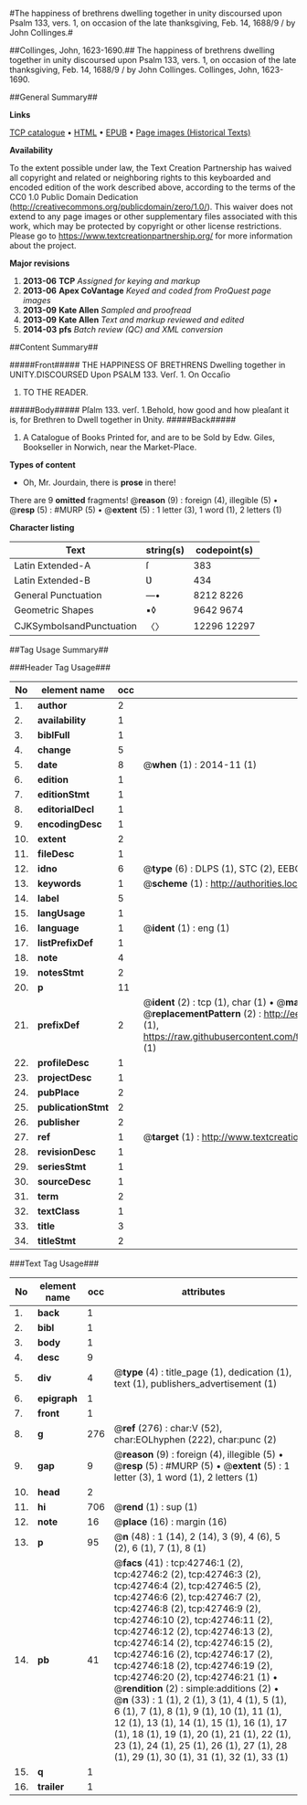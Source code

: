 #The happiness of brethrens dwelling together in unity discoursed upon Psalm 133, vers. 1, on occasion of the late thanksgiving, Feb. 14, 1688/9 / by John Collinges.#

##Collinges, John, 1623-1690.##
The happiness of brethrens dwelling together in unity discoursed upon Psalm 133, vers. 1, on occasion of the late thanksgiving, Feb. 14, 1688/9 / by John Collinges.
Collinges, John, 1623-1690.

##General Summary##

**Links**

[TCP catalogue](http://www.ota.ox.ac.uk/tcp/)  • 
[HTML](http://tei.it.ox.ac.uk/tcp/Texts-HTML/free/A33/A33963.html)  • 
[EPUB](http://tei.it.ox.ac.uk/tcp/Texts-EPUB/free/A33/A33963.epub) • 
[Page images (Historical Texts)](https://historicaltexts.jisc.ac.uk/eebo-09322444e)

**Availability**

To the extent possible under law, the Text Creation Partnership has waived all copyright and related or neighboring rights to this keyboarded and encoded edition of the work described above, according to the terms of the CC0 1.0 Public Domain Dedication (http://creativecommons.org/publicdomain/zero/1.0/). This waiver does not extend to any page images or other supplementary files associated with this work, which may be protected by copyright or other license restrictions. Please go to https://www.textcreationpartnership.org/ for more information about the project.

**Major revisions**

1. __2013-06__ __TCP__ *Assigned for keying and markup*
1. __2013-06__ __Apex CoVantage__ *Keyed and coded from ProQuest page images*
1. __2013-09__ __Kate Allen__ *Sampled and proofread*
1. __2013-09__ __Kate Allen__ *Text and markup reviewed and edited*
1. __2014-03__ __pfs__ *Batch review (QC) and XML conversion*

##Content Summary##

#####Front#####
THE HAPPINESS OF BRETHRENS Dwelling together in UNITY.DISCOURSED Upon PSALM 133. Verſ. 1. On Occaſio
1. TO THE READER.

#####Body#####
Pſalm 133. verſ. 1.Behold, how good and how pleaſant it is, for Brethren to Dwell together in Ʋnity.
#####Back#####

1. A Catalogue of Books Printed for, and are to be Sold by Edw. Giles, Bookseller in Norwich, near the Market-Place.

**Types of content**

  * Oh, Mr. Jourdain, there is **prose** in there!

There are 9 **omitted** fragments! 
 @__reason__ (9) : foreign (4), illegible (5)  •  @__resp__ (5) : #MURP (5)  •  @__extent__ (5) : 1 letter (3), 1 word (1), 2 letters (1)

**Character listing**


|Text|string(s)|codepoint(s)|
|---|---|---|
|Latin Extended-A|ſ|383|
|Latin Extended-B|Ʋ|434|
|General Punctuation|—•|8212 8226|
|Geometric Shapes|▪◊|9642 9674|
|CJKSymbolsandPunctuation|〈〉|12296 12297|

##Tag Usage Summary##

###Header Tag Usage###

|No|element name|occ|attributes|
|---|---|---|---|
|1.|__author__|2||
|2.|__availability__|1||
|3.|__biblFull__|1||
|4.|__change__|5||
|5.|__date__|8| @__when__ (1) : 2014-11 (1)|
|6.|__edition__|1||
|7.|__editionStmt__|1||
|8.|__editorialDecl__|1||
|9.|__encodingDesc__|1||
|10.|__extent__|2||
|11.|__fileDesc__|1||
|12.|__idno__|6| @__type__ (6) : DLPS (1), STC (2), EEBO-CITATION (1), OCLC (1), VID (1)|
|13.|__keywords__|1| @__scheme__ (1) : http://authorities.loc.gov/ (1)|
|14.|__label__|5||
|15.|__langUsage__|1||
|16.|__language__|1| @__ident__ (1) : eng (1)|
|17.|__listPrefixDef__|1||
|18.|__note__|4||
|19.|__notesStmt__|2||
|20.|__p__|11||
|21.|__prefixDef__|2| @__ident__ (2) : tcp (1), char (1)  •  @__matchPattern__ (2) : ([0-9\-]+):([0-9IVX]+) (1), (.+) (1)  •  @__replacementPattern__ (2) : http://eebo.chadwyck.com/downloadtiff?vid=$1&page=$2 (1), https://raw.githubusercontent.com/textcreationpartnership/Texts/master/tcpchars.xml#$1 (1)|
|22.|__profileDesc__|1||
|23.|__projectDesc__|1||
|24.|__pubPlace__|2||
|25.|__publicationStmt__|2||
|26.|__publisher__|2||
|27.|__ref__|1| @__target__ (1) : http://www.textcreationpartnership.org/docs/. (1)|
|28.|__revisionDesc__|1||
|29.|__seriesStmt__|1||
|30.|__sourceDesc__|1||
|31.|__term__|2||
|32.|__textClass__|1||
|33.|__title__|3||
|34.|__titleStmt__|2||


###Text Tag Usage###

|No|element name|occ|attributes|
|---|---|---|---|
|1.|__back__|1||
|2.|__bibl__|1||
|3.|__body__|1||
|4.|__desc__|9||
|5.|__div__|4| @__type__ (4) : title_page (1), dedication (1), text (1), publishers_advertisement (1)|
|6.|__epigraph__|1||
|7.|__front__|1||
|8.|__g__|276| @__ref__ (276) : char:V (52), char:EOLhyphen (222), char:punc (2)|
|9.|__gap__|9| @__reason__ (9) : foreign (4), illegible (5)  •  @__resp__ (5) : #MURP (5)  •  @__extent__ (5) : 1 letter (3), 1 word (1), 2 letters (1)|
|10.|__head__|2||
|11.|__hi__|706| @__rend__ (1) : sup (1)|
|12.|__note__|16| @__place__ (16) : margin (16)|
|13.|__p__|95| @__n__ (48) : 1 (14), 2 (14), 3 (9), 4 (6), 5 (2), 6 (1), 7 (1), 8 (1)|
|14.|__pb__|41| @__facs__ (41) : tcp:42746:1 (2), tcp:42746:2 (2), tcp:42746:3 (2), tcp:42746:4 (2), tcp:42746:5 (2), tcp:42746:6 (2), tcp:42746:7 (2), tcp:42746:8 (2), tcp:42746:9 (2), tcp:42746:10 (2), tcp:42746:11 (2), tcp:42746:12 (2), tcp:42746:13 (2), tcp:42746:14 (2), tcp:42746:15 (2), tcp:42746:16 (2), tcp:42746:17 (2), tcp:42746:18 (2), tcp:42746:19 (2), tcp:42746:20 (2), tcp:42746:21 (1)  •  @__rendition__ (2) : simple:additions (2)  •  @__n__ (33) : 1 (1), 2 (1), 3 (1), 4 (1), 5 (1), 6 (1), 7 (1), 8 (1), 9 (1), 10 (1), 11 (1), 12 (1), 13 (1), 14 (1), 15 (1), 16 (1), 17 (1), 18 (1), 19 (1), 20 (1), 21 (1), 22 (1), 23 (1), 24 (1), 25 (1), 26 (1), 27 (1), 28 (1), 29 (1), 30 (1), 31 (1), 32 (1), 33 (1)|
|15.|__q__|1||
|16.|__trailer__|1||
